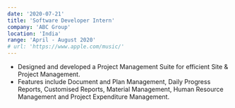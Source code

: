 ```yaml
---
date: '2020-07-21'
title: 'Software Developer Intern'
company: 'ABC Group'
location: 'India'
range: 'April - August 2020'
# url: 'https://www.apple.com/music/'
---
```


- Designed and developed a Project Management Suite for efficient Site & Project Management.
- Features include Document and Plan Management, Daily Progress Reports, Customised Reports, Material Management, Human Resource Management and Project Expenditure Management.
